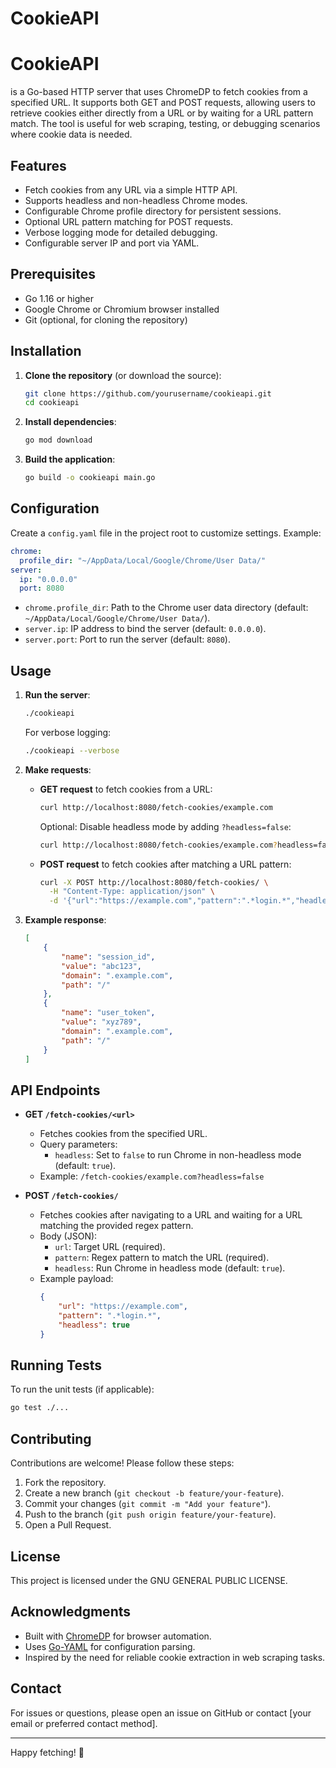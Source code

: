 # CookieAPI

# CookieAPI
 is a Go-based HTTP server that uses ChromeDP to fetch cookies from a specified URL. It supports both GET and POST requests, allowing users to retrieve cookies either directly from a URL or by waiting for a URL pattern match. The tool is useful for web scraping, testing, or debugging scenarios where cookie data is needed.

## Features

- Fetch cookies from any URL via a simple HTTP API.
- Supports headless and non-headless Chrome modes.
- Configurable Chrome profile directory for persistent sessions.
- Optional URL pattern matching for POST requests.
- Verbose logging mode for detailed debugging.
- Configurable server IP and port via YAML.

## Prerequisites

- Go 1.16 or higher
- Google Chrome or Chromium browser installed
- Git (optional, for cloning the repository)

## Installation

1. **Clone the repository** (or download the source):
   ```bash
   git clone https://github.com/yourusername/cookieapi.git
   cd cookieapi
   ```

2. **Install dependencies**:
   ```bash
   go mod download
   ```

3. **Build the application**:
   ```bash
   go build -o cookieapi main.go
   ```

## Configuration

Create a `config.yaml` file in the project root to customize settings. Example:

```yaml
chrome:
  profile_dir: "~/AppData/Local/Google/Chrome/User Data/"
server:
  ip: "0.0.0.0"
  port: 8080
```

- `chrome.profile_dir`: Path to the Chrome user data directory (default: `~/AppData/Local/Google/Chrome/User Data/`).
- `server.ip`: IP address to bind the server (default: `0.0.0.0`).
- `server.port`: Port to run the server (default: `8080`).

## Usage

1. **Run the server**:
   ```bash
   ./cookieapi
   ```
   For verbose logging:
   ```bash
   ./cookieapi --verbose
   ```

2. **Make requests**:

   - **GET request** to fetch cookies from a URL:
     ```bash
     curl http://localhost:8080/fetch-cookies/example.com
     ```
     Optional: Disable headless mode by adding `?headless=false`:
     ```bash
     curl http://localhost:8080/fetch-cookies/example.com?headless=false
     ```

   - **POST request** to fetch cookies after matching a URL pattern:
     ```bash
     curl -X POST http://localhost:8080/fetch-cookies/ \
       -H "Content-Type: application/json" \
       -d '{"url":"https://example.com","pattern":".*login.*","headless":true}'
     ```

3. **Example response**:
   ```json
   [
       {
           "name": "session_id",
           "value": "abc123",
           "domain": ".example.com",
           "path": "/"
       },
       {
           "name": "user_token",
           "value": "xyz789",
           "domain": ".example.com",
           "path": "/"
       }
   ]
   ```

## API Endpoints

- **GET `/fetch-cookies/<url>`**
  - Fetches cookies from the specified URL.
  - Query parameters:
    - `headless`: Set to `false` to run Chrome in non-headless mode (default: `true`).
  - Example: `/fetch-cookies/example.com?headless=false`

- **POST `/fetch-cookies/`**
  - Fetches cookies after navigating to a URL and waiting for a URL matching the provided regex pattern.
  - Body (JSON):
    - `url`: Target URL (required).
    - `pattern`: Regex pattern to match the URL (required).
    - `headless`: Run Chrome in headless mode (default: `true`).
  - Example payload:
    ```json
    {
        "url": "https://example.com",
        "pattern": ".*login.*",
        "headless": true
    }
    ```

## Running Tests

To run the unit tests (if applicable):
```bash
go test ./...
```

## Contributing

Contributions are welcome! Please follow these steps:

1. Fork the repository.
2. Create a new branch (`git checkout -b feature/your-feature`).
3. Commit your changes (`git commit -m "Add your feature"`).
4. Push to the branch (`git push origin feature/your-feature`).
5. Open a Pull Request.

## License

This project is licensed under the GNU GENERAL PUBLIC LICENSE.

## Acknowledgments

- Built with [ChromeDP](https://github.com/chromedp/chromedp) for browser automation.
- Uses [Go-YAML](https://github.com/go-yaml/yaml) for configuration parsing.
- Inspired by the need for reliable cookie extraction in web scraping tasks.

## Contact

For issues or questions, please open an issue on GitHub or contact [your email or preferred contact method].

---

Happy fetching! 🍪
